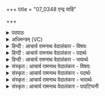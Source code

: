 +++
title = "07_0348 एन्द्र याहि"

+++
<details><summary>पदपाठः</summary>

आ꣢। इ꣣न्द्र। याहि। ह꣡रि꣢꣯भिः। उ꣡प꣢꣯। क꣡ण्व꣢꣯स्य। सु꣣ष्टुति꣢म्। सु꣣। स्तुति꣢म्। दि꣣वः꣢। अ꣣मु꣡ष्य꣢। शा꣡स꣢꣯तः। दि꣡व꣢꣯म्। य꣣य꣢। दि꣣वावसो। दिवा। वसो। ३४८।
</details>

<details><summary>अधिमन्त्रम् (VC)</summary>

- इन्द्रः
- नीपातिथिः काण्वः
- अनुष्टुप्
- गान्धारः
- ऐन्द्रं काण्डम्
</details>

<details><summary>हिन्दी : आचार्य रामनाथ वेदालंकार - विषयः</summary>

अगले मन्त्र में इन्द्र नाम से जगदीश्वर का आह्वान किया गया है।
</details>

<details><summary>हिन्दी : आचार्य रामनाथ वेदालंकार - पदार्थः</summary>

पदार्थान्वयभाषाः -  हे (इन्द्र) जगदीश्वर ! आप (हरिभिः) अपनी अध्यात्म-प्रकाश की किरणों के साथ (कण्वस्य) मुझ मेधावी की (सुस्तुतिम्) शुभ स्तुति को (उप आयाहि) समीपता से प्राप्त कीजिए। आगे स्तोता अपने आत्मा को कहता है—हे (दिवावसो) दीप्तिधन के इच्छुक मेरे अन्तरात्मन् ! तू (शासतः) शासक, (अमुष्य) चर्म-चक्षुओं से न दीखनेवाले उस (दिवः) दीप्तिमान् परमात्मा के (दिवम्) प्रकाशक तेज को (यय) प्राप्त कर ॥७॥ इस मन्त्र में ‘दिवो, दिवं, दिवा’ में वृत्त्यनुप्रास अलङ्कार है ॥७॥
</details>

<details><summary>हिन्दी : आचार्य रामनाथ वेदालंकार - भावार्थः</summary>

भावार्थभाषाः -  यदि हमारी स्तुति हृदय से निकली है, तो परमेश्वर उसे सुनता ही है। हमें भी उसका सान्निध्य प्राप्त कर उसके तेज से तेजस्वी बनना चाहिए ॥७॥
</details>

<details><summary>संस्कृत : आचार्य रामनाथ वेदालंकार - विषयः</summary>

अथेन्द्रनाम्ना जगदीश्वरमाह्वयति।
</details>

<details><summary>संस्कृत : आचार्य रामनाथ वेदालंकार - पदार्थः</summary>

पदार्थान्वयभाषाः -  हे (इन्द्र) जगदीश्वर ! त्वम् (हरिभिः) स्वकीयैः अध्यात्मप्रकाशकिरणैः सह। हरयः सुपर्णाः हरणा आदित्यरश्मयः इति निरुक्तम्, ७।२४। (कण्वस्य) मेधाविनो मम। कण्व इति मेधाविनाम, निघं० ३।१५। (सुस्तुतिम्) शोभनां स्तुतिम् (उप आयाहि) उपागच्छ। अथ स्तोता स्वात्मानमाह। हे (दिवावसो२) दीप्तिधनेच्छो मदीय अन्तरात्मन् ! त्वम् (शासतः) शासकस्य (अमुष्य) चर्मचक्षुर्भिरदृश्यमानस्य तस्य (दिवः) द्योतमानस्य परमात्मनः (दिवम्) प्रकाशकं तेजः (यय) प्राप्नुहि। या प्रापणे धातोः ‘याहि’ इति प्राप्ते छान्दसं रूपमिदम्। यद्वा यय धातुः पृथक् कल्पनीया ॥७॥ अत्र ‘दिवो, दिवं, दिवा’ इत्यत्र वृत्त्यनुप्रासोऽलङ्कारः ॥७॥
</details>

<details><summary>संस्कृत : आचार्य रामनाथ वेदालंकार - भावार्थः</summary>

भावार्थभाषाः -  स्तुतिरस्माकं हार्दिकी चेत् तदा परमेश्वरस्तां शृणोत्येव। अस्माभिस्तत्सान्निध्यं प्राप्य तत्तेजसा तेजस्विभिर्भाव्यम् ॥७॥
</details>

<details><summary>संस्कृत : आचार्य रामनाथ वेदालंकार - पादटिप्पनी</summary>

टिप्पणी:   १. ऋ० ८।३४।१, साम० १८०७। २. दिवावसो दीप्तधन—इति वि०। दीप्त्यावासक—इति भ०। दीप्तहविष्क इन्द्र—इति सा०।
</details>